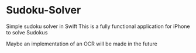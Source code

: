 Sudoku-Solver
=============

Simple sudoku solver in Swift
This is a fully functional application for iPhone to solve Sudokus

Maybe an implementation of an OCR will be made in the future
